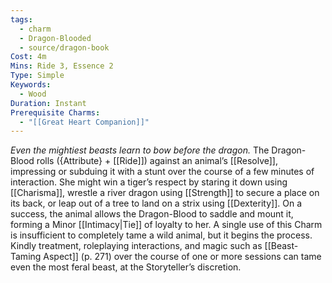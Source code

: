 ```yaml
---
tags:
  - charm
  - Dragon-Blooded
  - source/dragon-book
Cost: 4m
Mins: Ride 3, Essence 2
Type: Simple
Keywords:
  - Wood
Duration: Instant
Prerequisite Charms:
  - "[[Great Heart Companion]]"
---
```

*Even the mightiest beasts learn to bow before the dragon.*
The Dragon-Blood rolls ({Attribute} + [[Ride]]) against an animal’s [[Resolve]], impressing or subduing it with a stunt over the course of a few minutes of interaction. She might win a tiger’s respect by staring it down using [[Charisma]], wrestle a river dragon using [[Strength]] to secure a place on its back, or leap out of a tree to land on a strix using [[Dexterity]]. On a success, the animal allows the Dragon-Blood to saddle and mount it, forming a Minor [[Intimacy|Tie]] of loyalty to her. A single use of this Charm is insufficient to completely tame a wild animal, but it begins the process. Kindly treatment, roleplaying interactions, and magic such as [[Beast-Taming Aspect]] (p. 271) over the course of one or more sessions can tame even the most feral beast, at the Storyteller’s discretion.